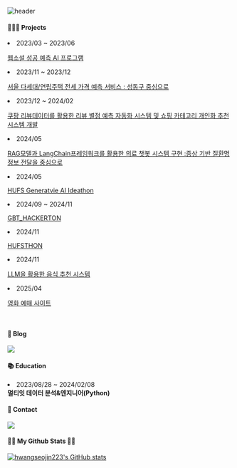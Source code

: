
![header](https://capsule-render.vercel.app/api?type=venom&color=black&text=Hi%20there%20👋&fontColor=FFFFFF&fontSize=30)

<h4> 👩🏻‍💻 Projects </h4>
<li> 2023/03 ~ 2023/06</li> 

 [웹소설 성공 예측 AI 프로그램](https://github.com/HUFS-BigDataProject/WebNovel_Success_Prediction_Model)
 
<li> 2023/11 ~ 2023/12</li>

 [서울 다세대/연립주택 전세 가격 예측 서비스 : 성동구 중심으로](https://github.com/hwangseojin223/Jeonse_Price_Prediction_Model)

 
<li>2023/12 ~ 2024/02</li>

  [쿠팡 리뷰데이터를 활용한 리뷰 별점 예측 자동화 시스템 및 쇼핑 카테고리 개인화 추천 시스템 개발](https://github.com/hwangseojin223/COUPANG_REVIEW_PROJECT)

<li>2024/05</li>

  [RAG모델과 LangChain프레임워크를 활용한 의료 챗봇 시스템 구현 :증상 기반 질환명 정보 전달을 중심으로](https://github.com/hwangseojin223/Symptom-Disease-Prediction-Chatbot)

<li>2024/05</li>

 [HUFS Generatvie AI Ideathon](https://github.com/hwangseojin223/Generative_AI_Ideathon)


<li>2024/09 ~ 2024/11</li>

 [GBT_HACKERTON](https://github.com/hwangseojin223/GBT_hackerton)

<li>2024/11</li>

[HUFSTHON](https://github.com/hwangseojin223/HUFSTHON)

<li>2024/11</li>

 [LLM을 활용한 음식 추천 시스템](https://github.com/hwangseojin223/LLM_Custom_Food_Rec)

<li>2025/04</li>

 [영화 예매 사이트](https://github.com/hwangseojin223/web_mini)
 
<!-- <li> 2023/03 ~ 2023/06</li> 

 [웹소설 성공 예측 AI 프로그램](https://github.com/HUFS-BigDataProject/WebNovel_Success_Prediction_Model)
-->

 
<br>
<h4> 📃 Blog </h4>
<div >
  <a href="https://seozinzip.tistory.com">
    <img src="https://img.shields.io/badge/Tistory-000000?style=for-the-badge&logo=Tistory&logoColor=white"/> 
  </a>
</div>

<h4> 📚 Education</h4>
<li>2023/08/28 ~ 2024/02/08</li>
<b>멀티잇 데이터 분석&엔지니어(Python)</b> 
<br>
<h4 > 📩 Contact </h4>
<div>
  <a href="mailto:seozinidev@gmail.com">
    <img
      src="https://img.shields.io/badge/GMAIL-000000?style=for-the-badge&logo=gmail&logoColor=FFFFFF" />
  </a>
</div>

<h4>👩‍💻 My Github Stats 👩‍💻</h4>
<div>
  
[![hwangseojin223's GitHub stats](https://github-readme-stats.vercel.app/api?username=hwangseojin223&hide_title=true&show_icons=true&include_all_commits=true&disable_animations=true&theme=vue)](https://github.com/anuraghazra/github-readme-stats)
</div>
<br>

<!-- 
<h4> ⚙️ Tech Stack</h4>
<div>
  <img src="https://img.shields.io/badge/Python-3776AB?style=for-the-badge&logo=Python&logoColor=white">&nbsp 
  <img src="https://img.shields.io/badge/Django-092E20?style=for-the-badge&logo=Django&logoColor=white">&nbsp
  <img src="https://img.shields.io/badge/MySQL-4479A1?style=for-the-badge&logo=MySQL&logoColor=white">&nbsp
  <img src="https://img.shields.io/badge/Apache Spark-E25A1C?style=for-the-badge&logo=Apache Spark&logoColor=white"> &nbsp
  <img src="https://img.shields.io/badge/CSS3-1572B6?style=for-the-badge&logo=CSS3&logoColor=white">
  <img src="https://img.shields.io/badge/Google Colab-F9AB00?style=for-the-badge&logo=Google Colab&logoColor=white">
  <img src="https://img.shields.io/badge/Jupyter-F37626?style=for-the-badge&logo=Jupyter&logoColor=white">
  <img src="https://img.shields.io/badge/Markdown-000000?style=for-the-badge&logo=Markdown&logoColor=white">
  <img src="https://img.shields.io/badge/HTML5-E34F26?style=for-the-badge&logo=HTML5&logoColor=white">
  

  <img src="https://img.shields.io/badge/Apache Airflow-017CEE?style=for-the-badge&logo=Apache Airflow&logoColor=white">
  <img src="https://img.shields.io/badge/Docker-2496ED?style=for-the-badge&logo=Docker&logoColor=white">&nbsp 
</div>
<h4> 🔨 Version Control</h4>
<div>
    <img src="https://img.shields.io/badge/Git-F05032?style=for-the-badge&logo=Git&logoColor=white">&nbsp
    <img src="https://img.shields.io/badge/GitHub-181717?style=for-the-badge&logo=GitHub&logoColor=white">&nbsp
</div>
<h4> 👥 Social</h4>
<div>
  <img src="https://img.shields.io/badge/Slack-4A154B?style=for-the-badge&logo=Slack&logoColor=white">
  <img src="https://img.shields.io/badge/Discord-5865F2?style=for-the-badge&logo=Discord&logoColor=white">
  <img src="https://img.shields.io/badge/Notion-000000?style=for-the-badge&logo=Notion&logoColor=white">
</div>
<br>

-->



<!--
**hwangseojin223/hwangseojin223** is a ✨ _special_ ✨ repository because its `README.md` (this file) appears on your GitHub profile.

Here are some ideas to get you started:

- 🔭 I’m currently working on ...
- 🌱 I’m currently learning ...
- 👯 I’m looking to collaborate on ...
- 🤔 I’m looking for help with ...
- 💬 Ask me about ...
- 📫 How to reach me: ...
- 😄 Pronouns: ...
- ⚡ Fun fact: ...
-->
